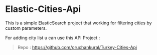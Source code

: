 # Elastic-Cities-Api

This is a simple ElasticSearch project that working for filtering cities by custom parameters.

For adding city list u can use this API Project : 
  > Repo : https://github.com/oruchankural/Turkey-Cities-Api 
 
